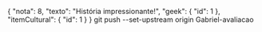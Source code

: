 {
    "nota": 8,
    "texto": "História impressionante!",
    "geek": {
        "id": 1
    },
    "itemCultural": {
        "id": 1 
    }
}
    git push --set-upstream origin Gabriel-avaliacao